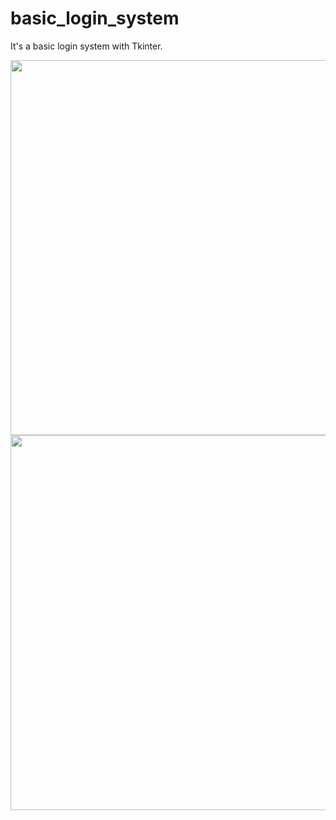 # basic_login_system
It's a basic login system with Tkinter.


<img src="https://user-images.githubusercontent.com/70167500/109432560-d4a22080-7a1c-11eb-83dc-130f53274f83.PNG" width=600>
<img src="https://user-images.githubusercontent.com/70167500/109432599-fc918400-7a1c-11eb-8e7f-9ddd8a29c993.PNG" width=600>
